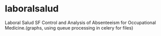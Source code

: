 # laboralsalud
Laboral Salud SF
Control and Analysis of Absenteeism for Occupational Medicine.(graphs, using queue processing in celery for files)
